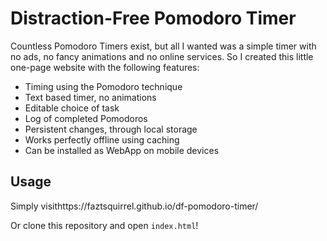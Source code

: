 # Distraction-Free Pomodoro Timer

Countless Pomodoro Timers exist, but all I wanted was a simple timer with no 
ads, no fancy animations and no online services. So I created this little
one-page website with the following features:

* Timing using the Pomodoro technique
* Text based timer, no animations
* Editable choice of task
* Log of completed Pomodoros
* Persistent changes, through local storage
* Works perfectly offline using caching
* Can be installed as WebApp on mobile devices

## Usage

Simply visithttps://faztsquirrel.github.io/df-pomodoro-timer/

Or clone this repository and open `index.html`!